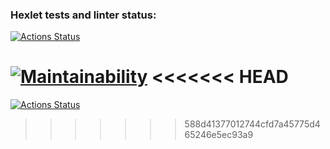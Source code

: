 ### Hexlet tests and linter status:

[![Actions Status](https://github.com/VvasavV/frontend-project-lvl1/workflows/hexlet-check/badge.svg)](https://github.com/VvasavV/frontend-project-lvl1/actions)

[![Maintainability](https://api.codeclimate.com/v1/badges/a99a88d28ad37a79dbf6/maintainability)](https://codeclimate.com/github/codeclimate/codeclimate/maintainability)
<<<<<<< HEAD
=======

[![Actions Status](https://github.com/VvasavV/frontend-project-lvl1/workflows/main/badge.svg)](https://github.com/VvasavV/frontend-project-lvl1/actions)
>>>>>>> 588d41377012744cfd7a45775d465246e5ec93a9
